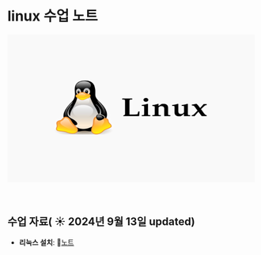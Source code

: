 # linux 수업 노트

<img src="linux.png" width="500" height="300">

&nbsp;

## 수업 자료( ☀️ 2024년 9월 13일 updated)



- **리눅스 설치**:  📄[노트](https://www.notion.so/a1d9ec6260b34914b67cfb1b7bf33f52)
  &nbsp;
